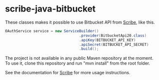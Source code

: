 # scribe-java-bitbucket

These classes makes it possible to use Bitbucket API from [Scribe](https://github.com/fernandezpablo85/scribe-java/), like this.

```java
OAuthService service = new ServiceBuilder()
                                  .provider(BitbucketApi20.class)
                                  .apiKey(BITBUCKET_API_KEY)
                                  .apiSecret(BITBUCKET_API_SECRET)
                                  .build();
```

The project is not available in any public Maven repository at the moment. To use it, clone this repository and run "mvn install"
from the root folder.

See the documentation for [Scribe](https://github.com/fernandezpablo85/scribe-java/) for more usage instructions.
